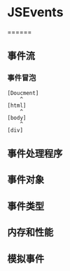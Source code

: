 # JSEvents
======
## 事件流

### 事件冒泡

    [Doucment]
        ^
    [html]
        ^
    [body]
        ^
    [div]


## 事件处理程序

## 事件对象

## 事件类型

## 内存和性能

## 模拟事件